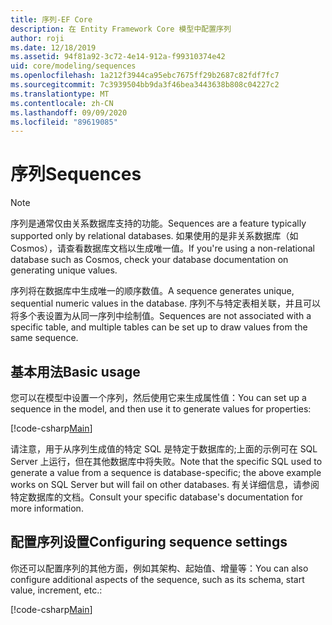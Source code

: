```yaml
---
title: 序列-EF Core
description: 在 Entity Framework Core 模型中配置序列
author: roji
ms.date: 12/18/2019
ms.assetid: 94f81a92-3c72-4e14-912a-f99310374e42
uid: core/modeling/sequences
ms.openlocfilehash: 1a212f3944ca95ebc7675ff29b2687c82fdf7fc7
ms.sourcegitcommit: 7c3939504bb9da3f46bea3443638b808c04227c2
ms.translationtype: MT
ms.contentlocale: zh-CN
ms.lasthandoff: 09/09/2020
ms.locfileid: "89619085"
---
```

# <a name="sequences"></a><span data-ttu-id="30575-103">序列</span><span class="sxs-lookup"><span data-stu-id="30575-103">Sequences</span></span>

> [!NOTE]  
> <span data-ttu-id="30575-104">序列是通常仅由关系数据库支持的功能。</span><span class="sxs-lookup"><span data-stu-id="30575-104">Sequences are a feature typically supported only by relational databases.</span></span> <span data-ttu-id="30575-105">如果使用的是非关系数据库（如 Cosmos），请查看数据库文档以生成唯一值。</span><span class="sxs-lookup"><span data-stu-id="30575-105">If you're using a non-relational database such as Cosmos, check your database documentation on generating unique values.</span></span>

<span data-ttu-id="30575-106">序列将在数据库中生成唯一的顺序数值。</span><span class="sxs-lookup"><span data-stu-id="30575-106">A sequence generates unique, sequential numeric values in the database.</span></span> <span data-ttu-id="30575-107">序列不与特定表相关联，并且可以将多个表设置为从同一序列中绘制值。</span><span class="sxs-lookup"><span data-stu-id="30575-107">Sequences are not associated with a specific table, and multiple tables can be set up to draw values from the same sequence.</span></span>

## <a name="basic-usage"></a><span data-ttu-id="30575-108">基本用法</span><span class="sxs-lookup"><span data-stu-id="30575-108">Basic usage</span></span>

<span data-ttu-id="30575-109">您可以在模型中设置一个序列，然后使用它来生成属性值：</span><span class="sxs-lookup"><span data-stu-id="30575-109">You can set up a sequence in the model, and then use it to generate values for properties:</span></span>

[!code-csharp[Main](../../../samples/core/Modeling/FluentAPI/Sequence.cs?name=Sequence&highlight=3,7)]

<span data-ttu-id="30575-110">请注意，用于从序列生成值的特定 SQL 是特定于数据库的;上面的示例可在 SQL Server 上运行，但在其他数据库中将失败。</span><span class="sxs-lookup"><span data-stu-id="30575-110">Note that the specific SQL used to generate a value from a sequence is database-specific; the above example works on SQL Server but will fail on other databases.</span></span> <span data-ttu-id="30575-111">有关详细信息，请参阅特定数据库的文档。</span><span class="sxs-lookup"><span data-stu-id="30575-111">Consult your specific database's documentation for more information.</span></span>

## <a name="configuring-sequence-settings"></a><span data-ttu-id="30575-112">配置序列设置</span><span class="sxs-lookup"><span data-stu-id="30575-112">Configuring sequence settings</span></span>

<span data-ttu-id="30575-113">你还可以配置序列的其他方面，例如其架构、起始值、增量等：</span><span class="sxs-lookup"><span data-stu-id="30575-113">You can also configure additional aspects of the sequence, such as its schema, start value, increment, etc.:</span></span>

[!code-csharp[Main](../../../samples/core/Modeling/FluentAPI/SequenceConfiguration.cs?name=SequenceConfiguration&highlight=3-5)]
